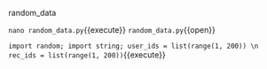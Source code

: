 random_data

`nano random_data.py`{{execute}}
`random_data.py`{{open}}

`import random; import string; user_ids = list(range(1, 200)) \n rec_ids = list(range(1, 200))`{{execute}}

